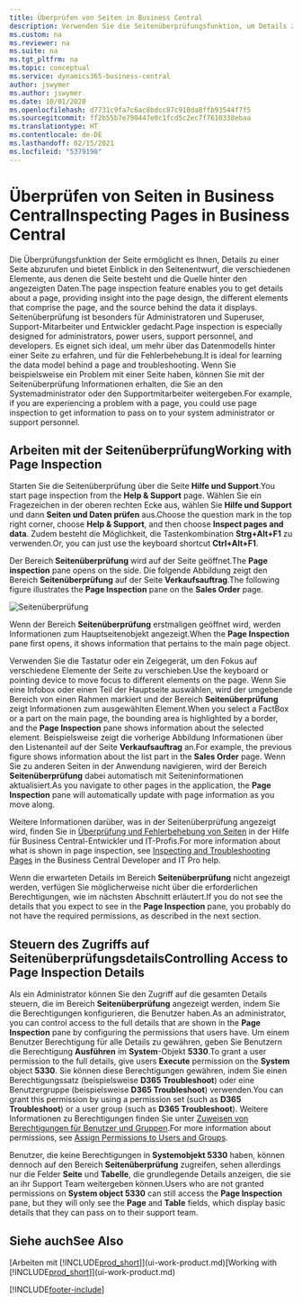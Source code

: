 ```yaml
---
title: Überprüfen von Seiten in Business Central
description: Verwenden Sie die Seitenüberprüfungsfunktion, um Details zum Seitenentwurf und zur Datenquelle anzuzeigen. Der Seiteninspektor eignet sich ideal zum Beheben von Problemen mit Ihren Daten.
ms.custom: na
ms.reviewer: na
ms.suite: na
ms.tgt_pltfrm: na
ms.topic: conceptual
ms.service: dynamics365-business-central
author: jswymer
ms.author: jswymer
ms.date: 10/01/2020
ms.openlocfilehash: d7731c9fa7c6ac8bdcc87c918da8ffb93544f7f5
ms.sourcegitcommit: ff2b55b7e790447e0c1fcd5c2ec7f7610338ebaa
ms.translationtype: HT
ms.contentlocale: de-DE
ms.lasthandoff: 02/15/2021
ms.locfileid: "5379198"
---
```

# <a name="inspecting-pages-in-business-central"></a><span data-ttu-id="a2a92-104">Überprüfen von Seiten in Business Central</span><span class="sxs-lookup"><span data-stu-id="a2a92-104">Inspecting Pages in Business Central</span></span>

<span data-ttu-id="a2a92-105">Die Überprüfungsfunktion der Seite ermöglicht es Ihnen, Details zu einer Seite abzurufen und bietet Einblick in den Seitenentwurf, die verschiedenen Elemente, aus denen die Seite besteht und die Quelle hinter den angezeigten Daten.</span><span class="sxs-lookup"><span data-stu-id="a2a92-105">The page inspection feature enables you to get details about a page, providing insight into the page design, the different elements that comprise the page, and the source behind the data it displays.</span></span> <span data-ttu-id="a2a92-106">Seitenüberprüfung ist besonders für Administratoren und Superuser, Support-Mitarbeiter und Entwickler gedacht.</span><span class="sxs-lookup"><span data-stu-id="a2a92-106">Page inspection is especially designed for administrators, power users, support personnel, and developers.</span></span> <span data-ttu-id="a2a92-107">Es eignet sich ideal, um mehr über das Datenmodells hinter einer Seite zu erfahren, und für die Fehlerbehebung.</span><span class="sxs-lookup"><span data-stu-id="a2a92-107">It is ideal for learning the data model behind a page and troubleshooting.</span></span> <span data-ttu-id="a2a92-108">Wenn Sie beispielsweise ein Problem mit einer Seite haben, können Sie mit der Seitenüberprüfung Informationen erhalten, die Sie an den Systemadministrator oder den Supportmitarbeiter weitergeben.</span><span class="sxs-lookup"><span data-stu-id="a2a92-108">For example, if you are experiencing a problem with a page, you could use page inspection to get information to pass on to your system administrator or support personnel.</span></span>

## <a name="working-with-page-inspection"></a><span data-ttu-id="a2a92-109">Arbeiten mit der Seitenüberprüfung</span><span class="sxs-lookup"><span data-stu-id="a2a92-109">Working with Page Inspection</span></span>

<span data-ttu-id="a2a92-110">Starten Sie die Seitenüberprüfung über die Seite **Hilfe und Support**.</span><span class="sxs-lookup"><span data-stu-id="a2a92-110">You start page inspection from the **Help & Support** page.</span></span> <span data-ttu-id="a2a92-111">Wählen Sie ein Fragezeichen in der oberen rechten Ecke aus, wählen Sie **Hilfe und Support** und dann **Seiten und Daten prüfen** aus.</span><span class="sxs-lookup"><span data-stu-id="a2a92-111">Choose the question mark in the top right corner, choose **Help & Support**, and then choose **Inspect pages and data**.</span></span> <span data-ttu-id="a2a92-112">Zudem besteht die Möglichkeit, die Tastenkombination **Strg+Alt+F1** zu verwenden.</span><span class="sxs-lookup"><span data-stu-id="a2a92-112">Or, you can just use the keyboard shortcut **Ctrl+Alt+F1**.</span></span>

<span data-ttu-id="a2a92-113">Der Bereich **Seitenüberprüfung** wird auf der Seite geöffnet.</span><span class="sxs-lookup"><span data-stu-id="a2a92-113">The **Page inspection** pane opens on the side.</span></span> <span data-ttu-id="a2a92-114">Die folgende Abbildung zeigt den Bereich **Seitenüberprüfung** auf der Seite **Verkaufsauftrag**.</span><span class="sxs-lookup"><span data-stu-id="a2a92-114">The following figure illustrates the **Page Inspection** pane on the **Sales Order** page.</span></span>

![Seitenüberprüfung](media/page-inspection-example.png)

<span data-ttu-id="a2a92-116">Wenn der Bereich **Seitenüberprüfung** erstmaligen geöffnet wird, werden Informationen zum Hauptseitenobjekt angezeigt.</span><span class="sxs-lookup"><span data-stu-id="a2a92-116">When the **Page Inspection** pane first opens, it shows information that pertains to the main page object.</span></span>

<span data-ttu-id="a2a92-117">Verwenden Sie die Tastatur oder ein Zeigegerät, um den Fokus auf verschiedene Elemente der Seite zu verschieben.</span><span class="sxs-lookup"><span data-stu-id="a2a92-117">Use the keyboard or pointing device to move focus to different elements on the page.</span></span> <span data-ttu-id="a2a92-118">Wenn Sie eine Infobox oder einen Teil der Hauptseite auswählen, wird der umgebende Bereich von einen Rahmen markiert und der Bereich **Seitenüberprüfung** zeigt Informationen zum ausgewählten Element.</span><span class="sxs-lookup"><span data-stu-id="a2a92-118">When you select a FactBox or a part on the main page, the bounding area is highlighted by a border, and the **Page Inspection** pane shows information about the selected element.</span></span> <span data-ttu-id="a2a92-119">Beispielsweise zeigt die vorherige Abbildung Informationen über den Listenanteil auf der Seite **Verkaufsauftrag** an.</span><span class="sxs-lookup"><span data-stu-id="a2a92-119">For example, the previous figure shows information about the list part in the **Sales Order** page.</span></span> <span data-ttu-id="a2a92-120">Wenn Sie zu anderen Seiten in der Anwendung navigieren, wird der Bereich **Seitenüberprüfung** dabei automatisch mit Seiteninformationen aktualisiert.</span><span class="sxs-lookup"><span data-stu-id="a2a92-120">As you navigate to other pages in the application, the **Page Inspection** pane will automatically update with page information as you move along.</span></span>

<span data-ttu-id="a2a92-121">Weitere Informationen darüber, was in der Seitenüberprüfung angezeigt wird, finden Sie in [Überprüfung und Fehlerbehebung von Seiten](/dynamics365/business-central/dev-itpro/developer/devenv-inspecting-pages) in der Hilfe für Business Central-Entwickler und IT-Profis.</span><span class="sxs-lookup"><span data-stu-id="a2a92-121">For more information about what is shown in page inspection, see [Inspecting and Troubleshooting Pages](/dynamics365/business-central/dev-itpro/developer/devenv-inspecting-pages) in the Business Central Developer and IT Pro help.</span></span>

<span data-ttu-id="a2a92-122">Wenn die erwarteten Details im Bereich **Seitenüberprüfung** nicht angezeigt werden, verfügen Sie möglicherweise nicht über die erforderlichen Berechtigungen, wie im nächsten Abschnitt erläutert.</span><span class="sxs-lookup"><span data-stu-id="a2a92-122">If you do not see the details that you expect to see in the **Page Inspection** pane, you probably do not have the required permissions, as described in the next section.</span></span>

## <a name="controlling-access-to-page-inspection-details"></a><span data-ttu-id="a2a92-123">Steuern des Zugriffs auf Seitenüberprüfungsdetails</span><span class="sxs-lookup"><span data-stu-id="a2a92-123">Controlling Access to Page Inspection Details</span></span>

<span data-ttu-id="a2a92-124">Als ein Administrator können Sie den Zugriff auf die gesamten Details steuern, die im Bereich **Seitenüberprüfung** angezeigt werden, indem Sie die Berechtigungen konfigurieren, die Benutzer haben.</span><span class="sxs-lookup"><span data-stu-id="a2a92-124">As an administrator, you can control access to the full details that are shown in the **Page Inspection** pane by configuring the permissions that users have.</span></span> <span data-ttu-id="a2a92-125">Um einem Benutzer Berechtigung für alle Details zu gewähren, geben Sie Benutzern die Berechtigung **Ausführen** im **System**-Objekt **5330**.</span><span class="sxs-lookup"><span data-stu-id="a2a92-125">To grant a user permission to the full details, give users **Execute** permission on the **System** object **5330**.</span></span> <span data-ttu-id="a2a92-126">Sie können diese Berechtigungen gewähren, indem Sie einen Berechtigungssatz (beispielsweise **D365 Troubleshoot**) oder eine Benutzergruppe (beispielsweise **D365 Troubleshoot**) verwenden.</span><span class="sxs-lookup"><span data-stu-id="a2a92-126">You can grant this permission by using a permission set (such as **D365 Troubleshoot**) or a user group (such as **D365 Troubleshoot**).</span></span> <span data-ttu-id="a2a92-127">Weitere Informationen zu Berechtigungen finden Sie unter [Zuweisen von Berechtigungen für Benutzer und Gruppen](ui-define-granular-permissions.md).</span><span class="sxs-lookup"><span data-stu-id="a2a92-127">For more information about permissions, see [Assign Permissions to Users and Groups](ui-define-granular-permissions.md).</span></span>

<span data-ttu-id="a2a92-128">Benutzer, die keine Berechtigungen in **Systemobjekt 5330** haben, können dennoch auf den Bereich **Seitenüberprüfung** zugreifen, sehen allerdings nur die Felder **Seite** und **Tabelle**, die grundlegende Details anzeigen, die sie an ihr Support Team weitergeben können.</span><span class="sxs-lookup"><span data-stu-id="a2a92-128">Users who are not granted permissions on **System object 5330** can still access the **Page Inspection** pane, but they will only see the **Page** and **Table** fields, which display basic details that they can pass on to their support team.</span></span>

## <a name="see-also"></a><span data-ttu-id="a2a92-129">Siehe auch</span><span class="sxs-lookup"><span data-stu-id="a2a92-129">See Also</span></span>

<span data-ttu-id="a2a92-130">[Arbeiten mit [!INCLUDE[prod_short](includes/prod_short.md)]](ui-work-product.md)</span><span class="sxs-lookup"><span data-stu-id="a2a92-130">[Working with [!INCLUDE[prod_short](includes/prod_short.md)]](ui-work-product.md)</span></span>  


[!INCLUDE[footer-include](includes/footer-banner.md)]